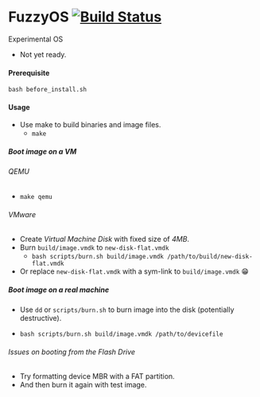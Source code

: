 # FuzzyOS [![Build Status](https://travis-ci.com/scopeInfinity/FuzzyOS.svg?branch=master)](https://travis-ci.com/scopeInfinity/FuzzyOS)
Experimental OS

- Not yet ready.

#### Prerequisite

```
bash before_install.sh
```

#### Usage
- Use make to build binaries and image files.
  - `make`

##### Boot image on a VM
###### QEMU
  - `make qemu`

###### VMware
  - Create *Virtual Machine Disk* with fixed size of *4MB*.
  - Burn `build/image.vmdk` to `new-disk-flat.vmdk`
    - `bash scripts/burn.sh build/image.vmdk /path/to/build/new-disk-flat.vmdk`
  - Or replace `new-disk-flat.vmdk` with a sym-link to `build/image.vmdk` :grin:

##### Boot image on a real machine
  - Use `dd` or `scripts/burn.sh` to burn image into the disk (potentially destructive).
  - ```
    bash scripts/burn.sh build/image.vmdk /path/to/devicefile
    ```
###### Issues on booting from the Flash Drive
- Try formatting device MBR with a FAT partition.
- And then burn it again with test image.
